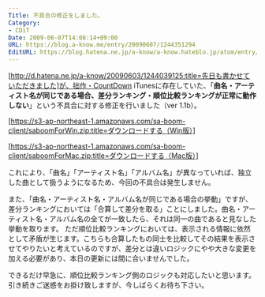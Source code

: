 ```yaml
---
Title: 不具合の修正をしました。
Category:
- CDiT
Date: 2009-06-07T14:08:14+09:00
URL: https://blog.a-know.me/entry/20090607/1244351294
EditURL: https://blog.hatena.ne.jp/a-know/a-know.hateblo.jp/atom/entry/12921228815727980050
---
```


[http://d.hatena.ne.jp/a-know/20090603/1244039125:title=先日も書かせていただきました]が、拙作・CountDown iTunesに存在していた、「<span style="font-weight:bold;">曲名・アーティスト名が同じである場合、差分ランキング・順位比較ランキングが正常に動作しない</span>」という不具合に対する修正を行いました（ver 1.1b）。


[https://s3-ap-northeast-1.amazonaws.com/sa-boom-client/saboomForWin.zip:title=ダウンロードする（Win版）]

[https://s3-ap-northeast-1.amazonaws.com/sa-boom-client/saboomForMac.zip:title=ダウンロードする（Mac版）]


これにより、「曲名」「アーティスト名」「アルバム名」が異なっていれば、独立した曲として扱うようになるため、今回の不具合は発生しません。


また、「曲名・アーティスト名・アルバム名が同じである場合の挙動」ですが、差分ランキングにおいては「合算して差分を取る」ことにしました。曲名・アーティスト名・アルバム名の全てが一致したら、それは同一の曲であると見なした挙動を取ります。
ただ順位比較ランキングにおいては、表示される情報に依然として矛盾が生じます。こちらも合算したもの同士を比較してその結果を表示させてやりたいと考えているのですが、差分とは違いロジックにやや大きな変更を加える必要があり、本日の更新には間に合いませんでした。


できるだけ早急に、順位比較ランキング側のロジックも対応したいと思います。引き続きご迷惑をお掛け致しますが、今しばらくお待ち下さい。


<script src="https://moshi-moshi.moshimo.works/moshimoshi/a_know_blog/20090607-1244351294?title=%E4%B8%8D%E5%85%B7%E5%90%88%E3%81%AE%E4%BF%AE%E6%AD%A3%E3%82%92%E3%81%97%E3%81%BE%E3%81%97%E3%81%9F%E3%80%82"></script>
